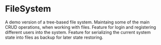# FileSystem
A demo version of a tree-based file system. 
Maintaing some of the main CRUD operations, when working with files. 
Feature for login and registering different users into the system.
Feature for serializing the current system state into files as backup for later state restoring.
